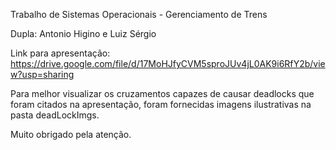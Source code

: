 Trabalho de Sistemas Operacionais - Gerenciamento de Trens

Dupla: Antonio Higino e Luiz Sérgio

Link para apresentação: https://drive.google.com/file/d/17MoHJfyCVM5sproJUv4jL0AK9i6RfY2b/view?usp=sharing

Para melhor visualizar os cruzamentos capazes de causar deadlocks que foram citados na apresentação, foram
fornecidas imagens ilustrativas na pasta deadLockImgs.

Muito obrigado pela atenção.
